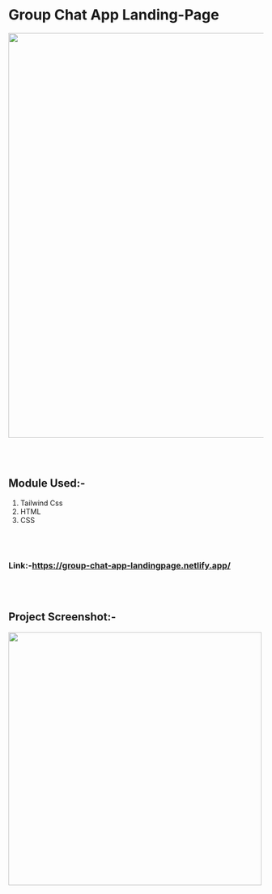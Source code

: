 # Group Chat App Landing-Page

<img src="https://res.cloudinary.com/dcqew2kqy/image/upload/v1628068138/Chiragchachada-assign-chatapplanding-page_oxdu81.png" width ="800px"/>

<br><br/>

## Module Used:-
1. Tailwind Css
2. HTML
3. CSS

<br><br/>

### Link:-https://group-chat-app-landingpage.netlify.app/

<br><br/>

 ## Project Screenshot:-

<img src="https://res.cloudinary.com/dcqew2kqy/image/upload/v1628068621/Screenshot_6_frywbs.png" width="500px"/>
